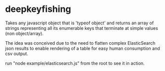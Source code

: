 deepkeyfishing
==============

Takes any javascript object that is 'typeof object' and returns an array of strings representing all its enumerable keys that terminate at simple values (non object/array). 

The idea was conceived due to the need to flatten complex ElasticSearch json results to enable rendering of a table for easy human consumption and csv output.

run "node example/elasticsearch.js" from the root to see it in action.
